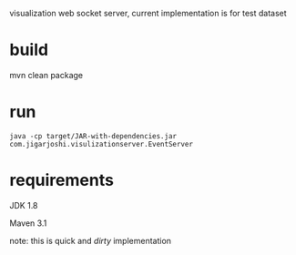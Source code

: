 visualization  web socket server, current implementation is for test dataset

# build

mvn clean package

# run

    java -cp target/JAR-with-dependencies.jar com.jigarjoshi.visulizationserver.EventServer

# requirements

JDK 1.8

Maven 3.1

note: this is quick and *dirty* implementation